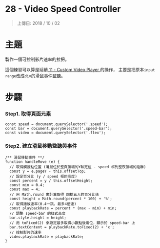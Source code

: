 # 28 - Video Speed Controller

> 上傳日: 2018 / 10 / 02

# 主題

製作一個可控制影片速率的拉把。

這個練習可以算是延續<a href="https://github.com/RSyehann/JavaScript-30/tree/master/Day%2011%20-%20Custom%20Video%20Player"> 11 - Custom Video Player </a>的操作，
主要是把原本`input range`改成`div`的滑鼠事件監聽。


# 步驟

### Step1. 取得頁面元素

```
const speed = document.querySelector('.speed');
const bar = document.querySelector('.speed-bar');
const video = document.querySelector('.flex');
```

### Step2. 建立滑鼠移動監聽與事件

```
/** 滑鼠移動事件 **/
function handleMove (e) {
  // 取得觸發點位置 (滑鼠位於整頁頂端的Y軸定位 - speed 框到整夜頂端的距離)
  const y = e.pageY - this.offsetTop;
  // 設定百分比 (y / speed 框的高度)
  const percent = y / this.offsetHeight;
  const min = 0.4;
  const max = 4;
  // 用 Math.round 來計算取得 四捨五入的百分比值
  const height = Math.round(percent * 100) + '%';
  // 取得播放速率(0.4一跳，最多4倍速)
  const playbackRate = percent * (max - min) + min;
  // 調整 speed-bar 的樣式高度
  bar.style.height = height;
  // 用 toFixed(2) 來設定最多取得小數點後兩位，顯示於 speed-bar 上
  bar.textContent = playbackRate.toFixed(2) + 'x';
  // 控制影片的速率
  video.playbackRate = playbackRate;
}
```

